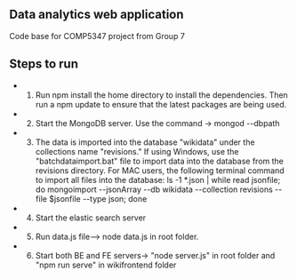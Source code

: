 ## Data analytics web application

Code base for COMP5347 project from Group 7

## Steps to run

- 1. Run npm install the home directory to install the dependencies. Then run a npm update to ensure that the latest packages are being used.
- 2. Start the MongoDB server. Use the command -> mongod --dbpath <database file path>
- 3. The data is imported into the database "wikidata" under the collections name "revisions." If using Windows, use the "batchdataimport.bat" file to import data into the database from the revisions directory. For MAC users, the following terminal command to import all files into the database: ls -1 *.json | while read jsonfile; do mongoimport  --jsonArray --db wikidata --collection revisions --file $jsonfile --type json; done
- 4. Start the elastic search server 
- 5. Run data.js file--> node data.js in root folder.
- 6. Start both BE and FE servers-> "node server.js" in root folder and "npm run serve" in wikifrontend folder 




